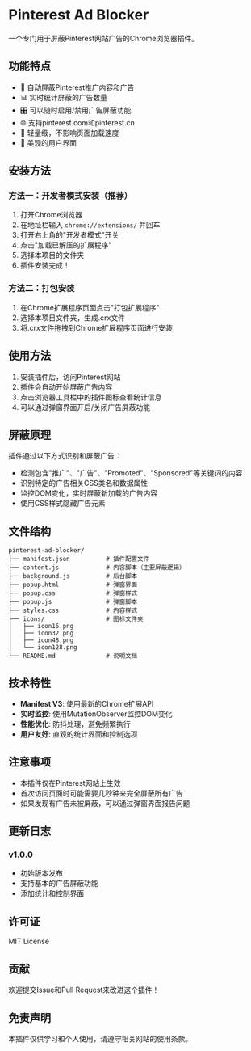 # Pinterest Ad Blocker

一个专门用于屏蔽Pinterest网站广告的Chrome浏览器插件。

## 功能特点

- 🚫 自动屏蔽Pinterest推广内容和广告
- 📊 实时统计屏蔽的广告数量
- 🎛️ 可以随时启用/禁用广告屏蔽功能
- 🌐 支持pinterest.com和pinterest.cn
- 💨 轻量级，不影响页面加载速度
- 🎨 美观的用户界面

## 安装方法

### 方法一：开发者模式安装（推荐）

1. 打开Chrome浏览器
2. 在地址栏输入 `chrome://extensions/` 并回车
3. 打开右上角的"开发者模式"开关
4. 点击"加载已解压的扩展程序"
5. 选择本项目的文件夹
6. 插件安装完成！

### 方法二：打包安装

1. 在Chrome扩展程序页面点击"打包扩展程序"
2. 选择本项目文件夹，生成.crx文件
3. 将.crx文件拖拽到Chrome扩展程序页面进行安装

## 使用方法

1. 安装插件后，访问Pinterest网站
2. 插件会自动开始屏蔽广告内容
3. 点击浏览器工具栏中的插件图标查看统计信息
4. 可以通过弹窗界面开启/关闭广告屏蔽功能

## 屏蔽原理

插件通过以下方式识别和屏蔽广告：

- 检测包含"推广"、"广告"、"Promoted"、"Sponsored"等关键词的内容
- 识别特定的广告相关CSS类名和数据属性
- 监控DOM变化，实时屏蔽新加载的广告内容
- 使用CSS样式隐藏广告元素

## 文件结构

```
pinterest-ad-blocker/
├── manifest.json          # 插件配置文件
├── content.js             # 内容脚本（主要屏蔽逻辑）
├── background.js          # 后台脚本
├── popup.html             # 弹窗界面
├── popup.css              # 弹窗样式
├── popup.js               # 弹窗脚本
├── styles.css             # 内容样式
├── icons/                 # 图标文件夹
│   ├── icon16.png
│   ├── icon32.png
│   ├── icon48.png
│   └── icon128.png
└── README.md              # 说明文档
```

## 技术特性

- **Manifest V3**: 使用最新的Chrome扩展API
- **实时监控**: 使用MutationObserver监控DOM变化
- **性能优化**: 防抖处理，避免频繁执行
- **用户友好**: 直观的统计界面和控制选项

## 注意事项

- 本插件仅在Pinterest网站上生效
- 首次访问页面时可能需要几秒钟来完全屏蔽所有广告
- 如果发现有广告未被屏蔽，可以通过弹窗界面报告问题

## 更新日志

### v1.0.0
- 初始版本发布
- 支持基本的广告屏蔽功能
- 添加统计和控制界面

## 许可证

MIT License

## 贡献

欢迎提交Issue和Pull Request来改进这个插件！

## 免责声明

本插件仅供学习和个人使用，请遵守相关网站的使用条款。
